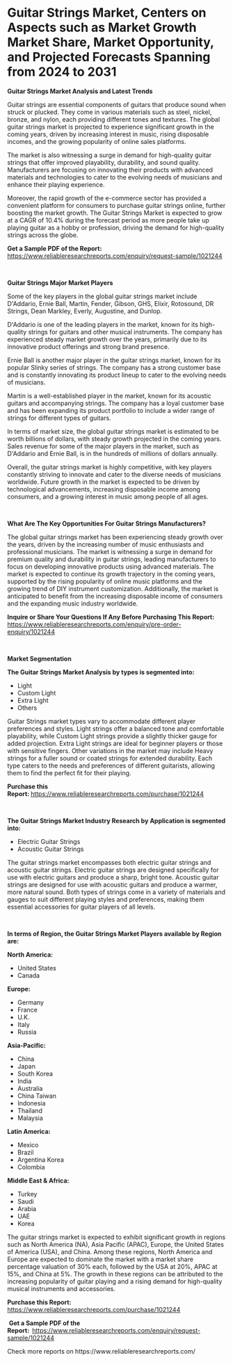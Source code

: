 <p><h1>Guitar Strings Market, Centers on Aspects such as Market Growth Market Share, Market Opportunity, and Projected Forecasts Spanning from 2024 to 2031</h1></p><p><strong>Guitar Strings Market Analysis and Latest Trends</strong></p>
<p><p>Guitar strings are essential components of guitars that produce sound when struck or plucked. They come in various materials such as steel, nickel, bronze, and nylon, each providing different tones and textures. The global guitar strings market is projected to experience significant growth in the coming years, driven by increasing interest in music, rising disposable incomes, and the growing popularity of online sales platforms.</p><p>The market is also witnessing a surge in demand for high-quality guitar strings that offer improved playability, durability, and sound quality. Manufacturers are focusing on innovating their products with advanced materials and technologies to cater to the evolving needs of musicians and enhance their playing experience.</p><p>Moreover, the rapid growth of the e-commerce sector has provided a convenient platform for consumers to purchase guitar strings online, further boosting the market growth. The Guitar Strings Market is expected to grow at a CAGR of 10.4% during the forecast period as more people take up playing guitar as a hobby or profession, driving the demand for high-quality strings across the globe.</p></p>
<p><strong>Get a Sample PDF of the Report:&nbsp;</strong> <a href="https://www.reliableresearchreports.com/enquiry/request-sample/1021244">https://www.reliableresearchreports.com/enquiry/request-sample/1021244</a></p>
<p>&nbsp;</p>
<p><strong>Guitar Strings Major Market Players</strong></p>
<p><p>Some of the key players in the global guitar strings market include D'Addario, Ernie Ball, Martin, Fender, Gibson, GHS, Elixir, Rotosound, DR Strings, Dean Markley, Everly, Augustine, and Dunlop.</p><p>D'Addario is one of the leading players in the market, known for its high-quality strings for guitars and other musical instruments. The company has experienced steady market growth over the years, primarily due to its innovative product offerings and strong brand presence.</p><p>Ernie Ball is another major player in the guitar strings market, known for its popular Slinky series of strings. The company has a strong customer base and is constantly innovating its product lineup to cater to the evolving needs of musicians.</p><p>Martin is a well-established player in the market, known for its acoustic guitars and accompanying strings. The company has a loyal customer base and has been expanding its product portfolio to include a wider range of strings for different types of guitars.</p><p>In terms of market size, the global guitar strings market is estimated to be worth billions of dollars, with steady growth projected in the coming years. Sales revenue for some of the major players in the market, such as D'Addario and Ernie Ball, is in the hundreds of millions of dollars annually.</p><p>Overall, the guitar strings market is highly competitive, with key players constantly striving to innovate and cater to the diverse needs of musicians worldwide. Future growth in the market is expected to be driven by technological advancements, increasing disposable income among consumers, and a growing interest in music among people of all ages.</p></p>
<p>&nbsp;</p>
<p><strong>What Are The Key Opportunities For Guitar Strings Manufacturers?</strong></p>
<p><p>The global guitar strings market has been experiencing steady growth over the years, driven by the increasing number of music enthusiasts and professional musicians. The market is witnessing a surge in demand for premium quality and durability in guitar strings, leading manufacturers to focus on developing innovative products using advanced materials. The market is expected to continue its growth trajectory in the coming years, supported by the rising popularity of online music platforms and the growing trend of DIY instrument customization. Additionally, the market is anticipated to benefit from the increasing disposable income of consumers and the expanding music industry worldwide.</p></p>
<p><strong>Inquire or Share Your Questions If Any Before Purchasing This Report:</strong> <a href="https://www.reliableresearchreports.com/enquiry/pre-order-enquiry/1021244">https://www.reliableresearchreports.com/enquiry/pre-order-enquiry/1021244</a></p>
<p>&nbsp;</p>
<p><strong>Market Segmentation</strong></p>
<p><strong>The Guitar Strings Market Analysis by types is segmented into:</strong></p>
<p><ul><li>Light</li><li>Custom Light</li><li>Extra Light</li><li>Others</li></ul></p>
<p><p>Guitar Strings market types vary to accommodate different player preferences and styles. Light strings offer a balanced tone and comfortable playability, while Custom Light strings provide a slightly thicker gauge for added projection. Extra Light strings are ideal for beginner players or those with sensitive fingers. Other variations in the market may include Heavy strings for a fuller sound or coated strings for extended durability. Each type caters to the needs and preferences of different guitarists, allowing them to find the perfect fit for their playing.</p></p>
<p><strong>Purchase this Report:&nbsp;</strong><a href="https://www.reliableresearchreports.com/purchase/1021244">https://www.reliableresearchreports.com/purchase/1021244</a></p>
<p>&nbsp;</p>
<p><strong>The Guitar Strings Market Industry Research by Application is segmented into:</strong></p>
<p><ul><li>Electric Guitar Strings</li><li>Acoustic Guitar Strings</li></ul></p>
<p><p>The guitar strings market encompasses both electric guitar strings and acoustic guitar strings. Electric guitar strings are designed specifically for use with electric guitars and produce a sharp, bright tone. Acoustic guitar strings are designed for use with acoustic guitars and produce a warmer, more natural sound. Both types of strings come in a variety of materials and gauges to suit different playing styles and preferences, making them essential accessories for guitar players of all levels.</p></p>
<p>&nbsp;</p>
<p><strong>In terms of Region, the Guitar Strings Market Players available by Region are:</strong></p>
<p>
    <p> <strong> North America: </strong>
        <ul>
            <li>United States</li>
            <li>Canada</li>
        </ul>
        </p> 
    <p> <strong> Europe: </strong>
        <ul>
            <li>Germany</li>
            <li>France</li>
            <li>U.K.</li>
            <li>Italy</li>
            <li>Russia</li>
        </ul>
        </p> 
    <p> <strong> Asia-Pacific: </strong>
        <ul>
            <li>China</li>
            <li>Japan</li>
            <li>South Korea</li>
            <li>India</li>
            <li>Australia</li>
            <li>China Taiwan</li>
            <li>Indonesia</li>
            <li>Thailand</li>
            <li>Malaysia</li>
        </ul>
        </p> 
    <p> <strong> Latin America: </strong>
        <ul>
            <li>Mexico</li>
            <li>Brazil</li>
            <li>Argentina Korea</li>
            <li>Colombia</li>
        </ul>
        </p> 
    <p> <strong> Middle East & Africa: </strong>
        <ul>
            <li>Turkey</li>
            <li>Saudi</li>
            <li>Arabia</li>
            <li>UAE</li>
            <li>Korea</li>
        </ul>
    </p>
    </p>
<p><p>The guitar strings market is expected to exhibit significant growth in regions such as North America (NA), Asia Pacific (APAC), Europe, the United States of America (USA), and China. Among these regions, North America and Europe are expected to dominate the market with a market share percentage valuation of 30% each, followed by the USA at 20%, APAC at 15%, and China at 5%. The growth in these regions can be attributed to the increasing popularity of guitar playing and a rising demand for high-quality musical instruments and accessories.</p></p>
<p><strong>Purchase this Report: </strong><a href="https://www.reliableresearchreports.com/purchase/1021244">https://www.reliableresearchreports.com/purchase/1021244</a></p>
<p>&nbsp;<strong>Get a Sample PDF of the Report:&nbsp;&nbsp;</strong><a href="https://www.reliableresearchreports.com/enquiry/request-sample/1021244">https://www.reliableresearchreports.com/enquiry/request-sample/1021244</a></p>
<p><strong></strong></p>
<p>Check more reports on https://www.reliableresearchreports.com/</p>
